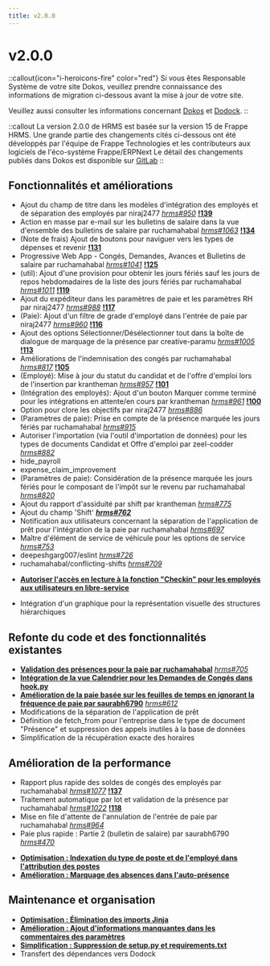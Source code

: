 ```yaml
---
title: v2.0.0
---
```


# v2.0.0

::callout{icon="i-heroicons-fire" color="red"}
Si vous êtes Responsable Système de votre site Dokos, veuillez prendre connaissance des informations de migration ci-dessous avant la mise à jour de votre site.

Veuillez aussi consulter les informations concernant [Dokos](/dokos/versions/v4.x.x/v4_0_0) et [Dodock](/dodock/versions/v4.x.x/v4_0_0).
::

::callout
La version 2.0.0 de HRMS est basée sur la version 15 de Frappe HRMS.
Une grande partie des changements cités ci-dessous ont été développés par l'équipe de Frappe Technologies et les contributeurs aux logiciels de l'éco-système Frappe/ERPNext
Le détail des changements publiés dans Dokos est disponible sur [GitLab](https://gitlab.com/dokos/hrms/-/releases)
::


## Fonctionnalités et améliorations

- Ajout du champ de titre dans les modèles d'intégration des employés et de séparation des employés par niraj2477 [_hrms#950_](https://github.com/frappe/hrms/pull/950) **[!139](https://gitlab.com/dokos/hrms/-/merge_requests/139)**
- Action en masse par e-mail sur les bulletins de salaire dans la vue d'ensemble des bulletins de salaire par ruchamahabal [_hrms#1063_](https://github.com/frappe/hrms/pull/1063) **[!134](https://gitlab.com/dokos/hrms/-/merge_requests/134)**
- (Note de frais) Ajout de boutons pour naviguer vers les types de dépenses et revenir **[!131](https://gitlab.com/dokos/hrms/-/merge_requests/131)**
- Progressive Web App - Congés, Demandes, Avances et Bulletins de salaire par ruchamahabal [_hrms#1041_](https://github.com/frappe/hrms/pull/1041) **[!125](https://gitlab.com/dokos/hrms/-/merge_requests/125)**
- (util): Ajout d'une provision pour obtenir les jours fériés sauf les jours de repos hebdomadaires de la liste des jours fériés par ruchamahabal [_hrms#1011_](https://github.com/frappe/hrms/pull/1011) **[!119](https://gitlab.com/dokos/hrms/-/merge_requests/119)**
- Ajout du expéditeur dans les paramètres de paie et les paramètres RH par niraj2477 [_hrms#988_](https://github.com/frappe/hrms/pull/988) **[!117](https://gitlab.com/dokos/hrms/-/merge_requests/117)**
- (Paie): Ajout d'un filtre de grade d'employé dans l'entrée de paie par niraj2477 [_hrms#960_](https://github.com/frappe/hrms/pull/960) **[!116](https://gitlab.com/dokos/hrms/-/merge_requests/116)**
- Ajout des options Sélectionner/Désélectionner tout dans la boîte de dialogue de marquage de la présence par creative-paramu [_hrms#1005_](https://github.com/frappe/hrms/pull/1005) **[!113](https://gitlab.com/dokos/hrms/-/merge_requests/113)**
- Améliorations de l'indemnisation des congés par ruchamahabal [_hrms#817_](https://github.com/frappe/hrms/pull/817) **[!105](https://gitlab.com/dokos/hrms/-/merge_requests/105)**
- (Employé): Mise à jour du statut du candidat et de l'offre d'emploi lors de l'insertion par krantheman [_hrms#957_](https://github.com/frappe/hrms/pull/957) **[!101](https://gitlab.com/dokos/hrms/-/merge_requests/101)**
- (Intégration des employés): Ajout d'un bouton Marquer comme terminé pour les intégrations en attente/en cours par krantheman [_hrms#961_](https://github.com/frappe/hrms/pull/961) **[!100](https://gitlab.com/dokos/hrms/-/merge_requests/100)**
- Option pour clore les objectifs par niraj2477 [_hrms#886_](https://github.com/frappe/hrms/pull/886)
- (Paramètres de paie): Prise en compte de la présence marquée les jours fériés par ruchamahabal [_hrms#915_](https://github.com/frappe/hrms/pull/915)
- Autoriser l'importation (via l'outil d'importation de données) pour les types de documents Candidat et Offre d'emploi par zeel-codder [_hrms#882_](https://github.com/frappe/hrms/pull/882)
- hide\_payroll
- expense\_claim\_improvement
- (Paramètres de paie): Considération de la présence marquée les jours fériés pour le composant de l'impôt sur le revenu par ruchamahabal [_hrms#820_](https://github.com/frappe/hrms/pull/820)
- Ajout du rapport d'assiduité par shift par krantheman [_hrms#775_](https://github.com/frappe/hrms/pull/775)
- Ajout du champ 'Shift' **[_hrms#762_](https://github.com/frappe/hrms/pull/762)**
- Notification aux utilisateurs concernant la séparation de l'application de prêt pour l'intégration de la paie par ruchamahabal [_hrms#697_](https://github.com/frappe/hrms/pull/697)
- Maître d'élément de service de véhicule pour les options de service [_hrms#753_](https://github.com/frappe/hrms/pull/753)
- deepeshgarg007/eslint [_hrms#726_](https://github.com/frappe/hrms/pull/726)
- ruchamahabal/conflicting-shifts [_hrms#709_](https://github.com/frappe/hrms/pull/709)
* **[Autoriser l'accès en lecture à la fonction "Checkin" pour les employés aux utilisateurs en libre-service](https://gitlab.com/dokos/hrms/-/merge_requests/24)**

* Intégration d'un graphique pour la représentation visuelle des structures hiérarchiques


## Refonte du code et des fonctionnalités existantes

* **[Validation des présences pour la paie par ruchamahabal](https://gitlab.com/dokos/hrms/-/merge_requests/28)** _[hrms#705](https://github.com/frappe/hrms/pull/705)_
* **[Intégration de la vue Calendrier pour les Demandes de Congés dans hook.py](https://gitlab.com/dokos/hrms/-/merge_requests/16)**
* **[Amélioration de la paie basée sur les feuilles de temps en ignorant la fréquence de paie par saurabh6790](https://gitlab.com/dokos/hrms/-/merge_requests/12)** _[hrms#612](https://github.com/frappe/hrms/pull/612)_
* Modifications de la séparation de l'application de prêt
* Définition de fetch_from pour l'entreprise dans le type de document "Présence" et suppression des appels inutiles à la base de données
* Simplification de la récupération exacte des horaires



## Amélioration de la performance

- Rapport plus rapide des soldes de congés des employés par ruchamahabal [_hrms#1077_](https://github.com/frappe/hrms/pull/1077) **[!137](https://gitlab.com/dokos/hrms/-/merge_requests/137)**
- Traitement automatique par lot et validation de la présence par ruchamahabal [_hrms#1022_](https://github.com/frappe/hrms/pull/1022) **[!118](https://gitlab.com/dokos/hrms/-/merge_requests/118)**
- Mise en file d'attente de l'annulation de l'entrée de paie par ruchamahabal [_hrms#964_](https://github.com/frappe/hrms/pull/964)
- Paie plus rapide : Partie 2 (bulletin de salaire) par saurabh6790 [_hrms#470_](https://github.com/frappe/hrms/pull/470)
* **[Optimisation : Indexation du type de poste et de l'employé dans l'attribution des postes](https://gitlab.com/dokos/hrms/-/merge_requests/28)**
* **[Amélioration : Marquage des absences dans l'auto-présence](https://gitlab.com/dokos/hrms/-/merge_requests/12)**


## Maintenance et organisation


* **[Optimisation : Élimination des imports Jinja](https://gitlab.com/dokos/hrms/-/merge_requests/29)**
* **[Amélioration : Ajout d'informations manquantes dans les commentaires des paramètres](https://gitlab.com/dokos/hrms/-/merge_requests/32)**
* **[Simplification : Suppression de setup.py et requirements.txt](https://gitlab.com/dokos/hrms/-/merge_requests/17)**
* Transfert des dépendances vers Dodock


